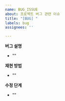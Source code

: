 ```yaml
---
name: BUG_ISSUE
about: 프로젝트 버그 관련 이슈
title: "[BUG] "
labels: bug
assignees: ''

---
```


**버그 설명**

- ""

**재현 방법**

- ""

**수정 단계**

- ""

